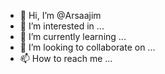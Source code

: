 - 👋 Hi, I’m @Arsaajim
- 👀 I’m interested in ...
- 🌱 I’m currently learning ...
- 💞️ I’m looking to collaborate on ...
- 📫 How to reach me ...

<!---
Arsaajim/Arsaajim is a ✨ special ✨ repository because its `README.md` (this file) appears on your GitHub profile.
You can click the Preview link to take a look at your changes.
--->
